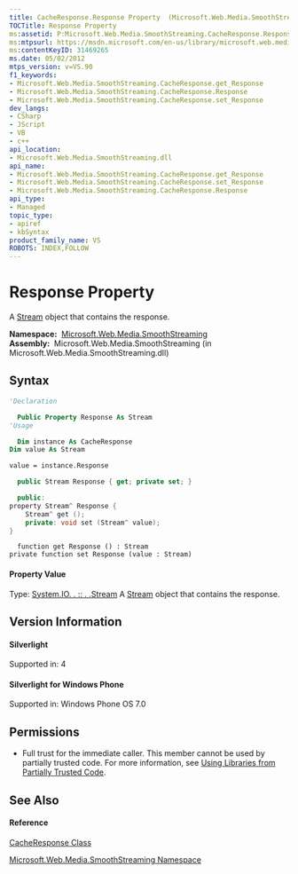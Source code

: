 ```yaml
---
title: CacheResponse.Response Property  (Microsoft.Web.Media.SmoothStreaming)
TOCTitle: Response Property
ms:assetid: P:Microsoft.Web.Media.SmoothStreaming.CacheResponse.Response
ms:mtpsurl: https://msdn.microsoft.com/en-us/library/microsoft.web.media.smoothstreaming.cacheresponse.response(v=VS.90)
ms:contentKeyID: 31469265
ms.date: 05/02/2012
mtps_version: v=VS.90
f1_keywords:
- Microsoft.Web.Media.SmoothStreaming.CacheResponse.get_Response
- Microsoft.Web.Media.SmoothStreaming.CacheResponse.Response
- Microsoft.Web.Media.SmoothStreaming.CacheResponse.set_Response
dev_langs:
- CSharp
- JScript
- VB
- c++
api_location:
- Microsoft.Web.Media.SmoothStreaming.dll
api_name:
- Microsoft.Web.Media.SmoothStreaming.CacheResponse.get_Response
- Microsoft.Web.Media.SmoothStreaming.CacheResponse.set_Response
- Microsoft.Web.Media.SmoothStreaming.CacheResponse.Response
api_type:
- Managed
topic_type:
- apiref
- kbSyntax
product_family_name: VS
ROBOTS: INDEX,FOLLOW
---
```


# Response Property

A [Stream](https://msdn.microsoft.com/en-us/library/8f86tw9e\(v=vs.90\)) object that contains the response.

**Namespace:**  [Microsoft.Web.Media.SmoothStreaming](microsoft-web-media-smoothstreaming-namespace_1.md)  
**Assembly:**  Microsoft.Web.Media.SmoothStreaming (in Microsoft.Web.Media.SmoothStreaming.dll)

## Syntax

``` vb
'Declaration

  Public Property Response As Stream
'Usage

  Dim instance As CacheResponse
Dim value As Stream

value = instance.Response
```

``` csharp
  public Stream Response { get; private set; }
```

``` c++
  public:
property Stream^ Response {
    Stream^ get ();
    private: void set (Stream^ value);
}
```

``` jscript
  function get Response () : Stream
private function set Response (value : Stream)
```

#### Property Value

Type: [System.IO. . :: . .Stream](https://msdn.microsoft.com/en-us/library/8f86tw9e\(v=vs.90\))  
A [Stream](https://msdn.microsoft.com/en-us/library/8f86tw9e\(v=vs.90\)) object that contains the response.  

## Version Information

#### Silverlight

Supported in: 4  

#### Silverlight for Windows Phone

Supported in: Windows Phone OS 7.0  

## Permissions

  - Full trust for the immediate caller. This member cannot be used by partially trusted code. For more information, see [Using Libraries from Partially Trusted Code](https://msdn.microsoft.com/en-us/library/8skskf63\(v=vs.90\)).

## See Also

#### Reference

[CacheResponse Class](cacheresponse-class-microsoft-web-media-smoothstreaming_1.md)

[Microsoft.Web.Media.SmoothStreaming Namespace](microsoft-web-media-smoothstreaming-namespace_1.md)

